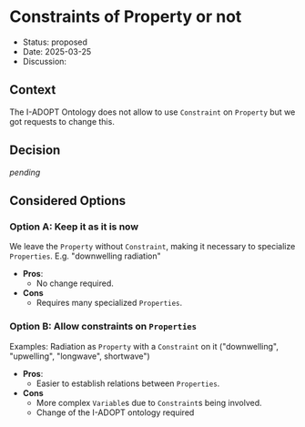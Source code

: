 # Constraints of Property or not

* Status: proposed
* Date: 2025-03-25
* Discussion:

## Context

The I-ADOPT Ontology does not allow to use `Constraint` on `Property` but we got requests to change this. 


## Decision

*pending*

## Considered Options

### Option A: Keep it as it is now

We leave the `Property` without `Constraint`, making it necessary to specialize `Properties`. E.g. "downwelling radiation"

* **Pros**:
  * No change required.
* **Cons**
  * Requires many specialized `Properties`.


### Option B: Allow constraints on `Properties` 

Examples: Radiation as `Property` with a `Constraint` on it ("downwelling", "upwelling", "longwave", shortwave")

* **Pros**:
  * Easier to establish relations between `Properties`.
* **Cons**
  * More complex `Variable`s due to `Constraint`s being involved.
  * Change of the I-ADOPT ontology required
